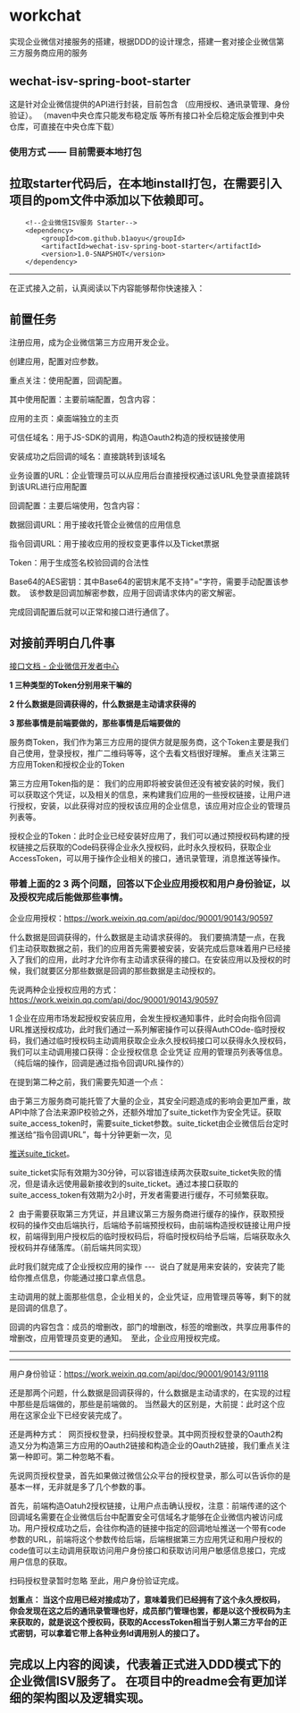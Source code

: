 # workchat
实现企业微信对接服务的搭建，根据DDD的设计理念，搭建一套对接企业微信第三方服务商应用的服务

## wechat-isv-spring-boot-starter 
这是针对企业微信提供的API进行封装，目前包含 （应用授权、通讯录管理、身份验证）。
（maven中央仓库只能发布稳定版 等所有接口补全后稳定版会推到中央仓库，可直接在中央仓库下载）
### 使用方式 —— 目前需要本地打包
拉取starter代码后，在本地install打包，在需要引入项目的pom文件中添加以下依赖即可。
   ---
        <!--企业微信ISV服务 Starter-->
        <dependency>
            <groupId>com.github.b1aoyu</groupId>
            <artifactId>wechat-isv-spring-boot-starter</artifactId>
            <version>1.0-SNAPSHOT</version>
        </dependency>
   ---
在正式接入之前，认真阅读以下内容能够帮你快速接入：
## 前置任务

注册应用，成为企业微信第三方应用开发企业。

创建应用，配置对应参数。

重点关注：使用配置，回调配置。

其中使用配置：主要前端配置，包含内容：

应用的主页：桌面端独立的主页

可信任域名：用于JS-SDK的调用，构造Oauth2构造的授权链接使用

安装成功之后回调的域名：直接跳转到该域名

业务设置的URL：企业管理员可以从应用后台直接授权通过该URL免登录直接跳转到该URL进行应用配置

回调配置：主要后端使用，包含内容：

数据回调URL：用于接收托管企业微信的应用信息

指令回调URL：用于接收应用的授权变更事件以及Ticket票据

Token：用于生成签名校验回调的合法性

Base64的AES密钥：其中Base64的密钥末尾不支持"="字符，需要手动配置该参数。  该参数是回调加解密参数，应用于回调请求体内的密文解密。

完成回调配置后就可以正常和接口进行通信了。

## 对接前弄明白几件事

[接口文档 - 企业微信开发者中心](https://work.weixin.qq.com/api/doc/90001/90143/91201)

**1 三种类型的Token分别用来干嘛的**

**2 什么数据是回调获得的，什么数据是主动请求获得的**

**3 那些事情是前端要做的，那些事情是后端要做的**

服务商Token，我们作为第三方应用的提供方就是服务商，这个Token主要是我们自己使用，登录授权，推广二维码等等，这个去看文档很好理解。 重点关注第三方应用Token和授权企业的Token

第三方应用Token指的是： 我们的应用即将被安装但还没有被安装的时候，我们可以获取这个凭证，以及相关的信息，来构建我们应用的一些授权链接，让用户进行授权，安装，以此获得对应的授权该应用的企业信息，该应用对应企业的管理员列表等。

授权企业的Token：此时企业已经安装好应用了，我们可以通过预授权码构建的授权链接之后获取的Code码获得企业永久授权码，此时永久授权码，获取企业AccessToken，可以用于操作企业相关的接口，通讯录管理，消息推送等操作。

### 带着上面的2 3 两个问题，回答以下企业应用授权和用户身份验证，以及授权完成后能做那些事情。

企业应用授权：https://work.weixin.qq.com/api/doc/90001/90143/90597

什么数据是回调获得的，什么数据是主动请求获得的。 我们要搞清楚一点，在我们主动获取数据之前，我们的应用首先需要被安装，安装完成后意味着用户已经接入了我们的应用，此时才允许你有主动请求获得的接口。在安装应用以及授权的时候，我们就要区分那些数据是回调的那些数据是主动授权的。

先说两种企业授权应用的方式：https://work.weixin.qq.com/api/doc/90001/90143/90597

1 企业在应用市场发起授权安装应用，会发生授权通知事件，此时会向指令回调URL推送授权成功，此时我们通过一系列解密操作可以获得AuthCOde-临时授权码，我们通过临时授权码主动调用获取企业永久授权码接口可以获得永久授权码，我们可以主动调用接口获得：企业授权信息 企业凭证 应用的管理员列表等信息。（纯后端的操作，回调是通过指令回调URL操作的）

在提到第二种之前，我们需要先知道一个点：

由于第三方服务商可能托管了大量的企业，其安全问题造成的影响会更加严重，故API中除了合法来源IP校验之外，还额外增加了suite_ticket作为安全凭证。获取suite_access_token时，需要suite_ticket参数。suite_ticket由企业微信后台定时推送给“指令回调URL”，每十分钟更新一次，见

[推送suite_ticket](https://work.weixin.qq.com/api/doc/90001/90143/90600#10982/%E6%8E%A8%E9%80%81suite_ticket)。

suite_ticket实际有效期为30分钟，可以容错连续两次获取suite_ticket失败的情况，但是请永远使用最新接收到的suite_ticket。通过本接口获取的suite_access_token有效期为2小时，开发者需要进行缓存，不可频繁获取。

2  由于需要获取第三方凭证，并且建议第三方服务商进行缓存的操作，获取预授权码的操作交由后端执行，后端给予前端预授权码，由前端构造授权链接让用户授权，前端得到用户授权后的临时授权码后，将临时授权码给予后端，后端获取永久授权码并存储落库。（前后端共同实现）

此时我们就完成了企业授权应用的操作 ---  说白了就是用来安装的，安装完了能给你推点信息，你能通过接口拿点信息。

主动调用的就上面那些信息，企业相关的，企业凭证，应用管理员等等，剩下的就是回调的信息了。

回调的内容包含：成员的增删改，部门的增删改，标签的增删改，共享应用事件的增删改，应用管理员变更的通知。  至此，企业应用授权完成。

---

---

用户身份验证：https://work.weixin.qq.com/api/doc/90001/90143/91118

还是那两个问题，什么数据是回调获得的，什么数据是主动请求的，在实现的过程中那些是后端做的，那些是前端做的。 当然最大的区别是，大前提：此时这个应用在这家企业下已经安装完成了。

还是两种方式：  网页授权登录，扫码授权登录。其中网页授权登录的Oauth2构造又分为构造第三方应用的Oauth2链接和构造企业的Oauth2链接，我们重点关注第一种即可。第二种忽略不看。

先说网页授权登录，首先如果做过微信公众平台的授权登录，那么可以告诉你的是基本一样，无非就是多了几个参数的事。

首先，前端构造Oatuh2授权链接，让用户点击确认授权，注意：前端传递的这个回调域名需要在企业微信后台中配置安全可信域名才能够在企业微信内被访问成功。用户授权成功之后，会往你构造的链接中指定的回调地址推送一个带有code参数的URL，前端将这个参数传给后端，后端根据第三方应用凭证和用户授权的code值可以主动调用获取访问用户身份接口和获取访问用户敏感信息接口，完成用户信息的获取。

扫码授权登录暂时忽略 至此，用户身份验证完成。

**划重点： 当这个应用已经对接成功了，意味着我们已经拥有了这个永久授权码，你会发现在这之后的通讯录管理也好，成员部门管理也罢，都是以这个授权码为主来获取的，就是说这个授权码，获取的AccessToken相当于别人第三方平台的正式密钥，可以拿着它带上各种业务Id调用别人的接口了。**

## 完成以上内容的阅读，代表着正式进入DDD模式下的企业微信ISV服务了。 在项目中的readme会有更加详细的架构图以及逻辑实现。
